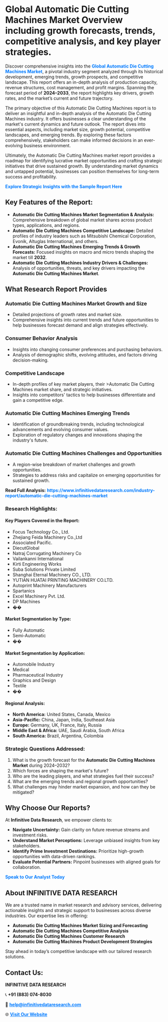 <h1>Global Automatic Die Cutting Machines Market Overview including growth forecasts, trends, competitive analysis, and key player strategies.</h1>
<p>
Discover comprehensive insights into the 
<a href="https://www.infinitivedataresearch.com/industry-report/automatic-die-cutting-machines-market" rel="dofollow" style="color: #007BFF; text-decoration: none;"><strong>Global Automatic Die Cutting Machines Market</strong></a>, a pivotal industry segment analyzed through its historical development, emerging trends, growth prospects, and competitive landscape. This report offers an in-depth analysis of production capacity, revenue structures, cost management, and profit margins. Spanning the forecast period of <strong>2024–2033</strong>, the report highlights key drivers, growth rates, and the market’s current and future trajectory.
</p>
<p>
The primary objective of this Automatic Die Cutting Machines report is to deliver an insightful and in-depth analysis of the Automatic Die Cutting Machines industry. It offers businesses a clear understanding of the market's current dynamics and future outlook. The report dives into essential aspects, including market size, growth potential, competitive landscapes, and emerging trends. By exploring these factors comprehensively, stakeholders can make informed decisions in an ever-evolving business environment.
</p>
<p>
Ultimately, the Automatic Die Cutting Machines market report provides a roadmap for identifying lucrative market opportunities and crafting strategic initiatives that drive sustained growth. By understanding market dynamics and untapped potential, businesses can position themselves for long-term success and profitability.
</p>
<p>
<a href="https://www.infinitivedataresearch.com/request-sample/reportId=109260" style="color: #007BFF; text-decoration: none;"><strong>Explore Strategic Insights with the Sample Report Here</strong></a>
</p>

<h2>Key Features of the Report:</h2>
<ul>
<li><strong>Automatic Die Cutting Machines Market Segmentation & Analysis:</strong> Comprehensive breakdown of global market shares across product types, applications, and regions.</li>
<li><strong>Automatic Die Cutting Machines Competitive Landscape:</strong> Detailed profiles of industry leaders such as Mitsubishi Chemical Corporation, Evonik, Altuglas International, and others.</li>
<li><strong>Automatic Die Cutting Machines Emerging Trends & Growth Forecasts:</strong> Focused insights on macro and micro trends shaping the market till <strong>2032</strong>.</li>
<li><strong>Automatic Die Cutting Machines Industry Drivers & Challenges:</strong> Analysis of opportunities, threats, and key drivers impacting the <strong>Automatic Die Cutting Machines Market</strong>.</li>
</ul>

<h2>What Research Report Provides</h2>
<h3>Automatic Die Cutting Machines Market Growth and Size</h3>
<ul>
<li>Detailed projections of growth rates and market size.</li>
<li>Comprehensive insights into current trends and future opportunities to help businesses forecast demand and align strategies effectively.</li>
</ul>

<h3>Consumer Behavior Analysis</h3>
<ul>
<li>Insights into changing consumer preferences and purchasing behaviors.</li>
<li>Analysis of demographic shifts, evolving attitudes, and factors driving decision-making.</li>
</ul>

<h3>Competitive Landscape</h3>
<ul>
<li>In-depth profiles of key market players, their >Automatic Die Cutting Machines market share, and strategic initiatives.</li>
<li>Insights into competitors' tactics to help businesses differentiate and gain a competitive edge.</li>
</ul>

<h3>Automatic Die Cutting Machines Emerging Trends</h3>
<ul>
<li>Identification of groundbreaking trends, including technological advancements and evolving consumer values.</li>
<li>Exploration of regulatory changes and innovations shaping the industry's future.</li>
</ul>

<h3>Automatic Die Cutting Machines Challenges and Opportunities</h3>
<ul>
<li>A region-wise breakdown of market challenges and growth opportunities.</li>
<li>Strategies to address risks and capitalize on emerging opportunities for sustained growth.</li>
</ul>
<p><strong>Read Full Analysis:</strong> <a href="https://www.infinitivedataresearch.com/industry-report/automatic-die-cutting-machines-market" rel="dofollow" style="color: #007BFF; text-decoration: none;"><strong>https://www.infinitivedataresearch.com/industry-report/automatic-die-cutting-machines-market</strong></a></p>
<h3>Research Highlights:</h3>
<h4>Key Players Covered in the Report:</h4>
<ul><li>Focus Technology Co., Ltd.</li><li>Zhejiang Feida Machinery Co.,Ltd</li><li>Associated Pacific.</li><li>DiecutGlobal</li><li>Natraj Corrugating Machinery Co</li><li>Vailankanni International</li><li>Kirti Engineering Works</li><li>Suba Solutions Private Limited</li><li>Shanghai Eternal Machinery CO., LTD.</li><li>YUTIAN HUATAI PRINTING MACHINERY CO.LTD.</li><li>Autoprint Machinery Manufacturers</li><li>Spartanics</li><li>Excel Machinery Pvt. Ltd.</li><li>DP Machines</li><li>��</li></ul>
<h4>Market Segmentation by Type:</h4>
<ul><li>Fully Automatic</li><li>Semi-Automatic</li><li>��</li></ul>
<h4>Market Segmentation by Application:</h4>
<ul><li>Automobile Industry</li><li>Medical</li><li>Pharmaceutical Industry</li><li>Graphics and Design</li><li>Textile</li><li>��</li></ul>

<h4>Regional Analysis:</h4>
<ul>
<li><strong>North America:</strong> United States, Canada, Mexico</li>
<li><strong>Asia-Pacific:</strong> China, Japan, India, Southeast Asia</li>
<li><strong>Europe:</strong> Germany, UK, France, Italy, Russia</li>
<li><strong>Middle East & Africa:</strong> UAE, Saudi Arabia, South Africa</li>
<li><strong>South America:</strong> Brazil, Argentina, Colombia</li>
</ul>

<h3>Strategic Questions Addressed:</h3>
<ol>
<li>What is the growth forecast for the <strong>Automatic Die Cutting Machines Market</strong> during 2024–2032?</li>
<li>Which forces are shaping the market's future?</li>
<li>Who are the leading players, and what strategies fuel their success?</li>
<li>What are the emerging trends and regional growth opportunities?</li>
<li>What challenges may hinder market expansion, and how can they be mitigated?</li>
</ol>

<h2>Why Choose Our Reports?</h2>
<p>At <strong>Infinitive Data Research</strong>, we empower clients to:</p>
<ul>
<li><strong>Navigate Uncertainty:</strong> Gain clarity on future revenue streams and investment risks.</li>
<li><strong>Understand Market Perceptions:</strong> Leverage unbiased insights from key stakeholders.</li>
<li><strong>Identify Prime Investment Destinations:</strong> Prioritize high-growth opportunities with data-driven rankings.</li>
<li><strong>Evaluate Potential Partners:</strong> Pinpoint businesses with aligned goals for collaboration.</li>
</ul>
<p><a href="https://www.infinitivedataresearch.com/industry-report/automatic-die-cutting-machines-market" rel="dofollow" style="color: #007BFF; text-decoration: none;"><strong>Speak to Our Analyst Today</strong></a></p>

<h2>About INFINITIVE DATA RESEARCH</h2>
<p>We are a trusted name in market research and advisory services, delivering actionable insights and strategic support to businesses across diverse industries. Our expertise lies in offering:</p>
<ul>
<li><strong>Automatic Die Cutting Machines Market Sizing and Forecasting</strong></li>
<li><strong>Automatic Die Cutting Machines Competitive Analysis</strong></li>
<li><strong>Automatic Die Cutting Machines Customer Research</strong></li>
<li><strong>Automatic Die Cutting Machines Product Development Strategies</strong></li>
</ul>
<p>Stay ahead in today’s competitive landscape with our tailored research solutions.</p>

<h2>Contact Us:</h2>
<p><strong>INFINITIVE DATA RESEARCH</strong></p>
<p>📞 <strong>+91 (883) 074-8030</strong></p>
<p>📧 <strong><a href="mailto:help@infinitivedataresearch.com" style="color: #007BFF;">help@infinitivedataresearch.com</a></strong></p>
<p>🌐 <strong><a href="https://www.infinitivedataresearch.com" rel="dofollow" style="color: #007BFF;">Visit Our Website</a></strong></p>